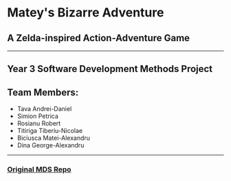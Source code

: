 # Matey's Bizarre Adventure
## A Zelda-inspired Action-Adventure Game
-------------
## Year 3 Software Development Methods Project
## Team Members:
* Tava Andrei-Daniel
* Simion Petrica
* Rosianu Robert
* Titiriga Tiberiu-Nicolae
* Biciusca Matei-Alexandru
* Dina George-Alexandru
--------------
### [Original MDS Repo](https://github.com/widdrr/MateyBA)
